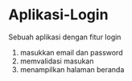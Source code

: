 # Aplikasi-Login
Sebuah aplikasi dengan fitur login
1. masukkan email dan password
2. memvalidasi masukan
3. menampilkan halaman beranda
